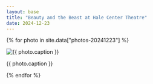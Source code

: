 ```yaml
---
layout: base
title: "Beauty and the Beast at Hale Center Theatre"
date: 2024-12-23
---
```


{% for photo in site.data["photos-20241223"] %}
  <div>
    <img src="{{ site.baseurl }}/photos/{{ photo.file }}" alt="{{ photo.caption }}">
    <p>{{ photo.caption }}</p>
  </div>
{% endfor %}
